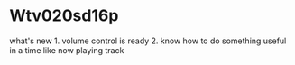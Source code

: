 # Wtv020sd16p
what's new  1. volume control is ready  2. know how to do something useful in a time like now playing track 

